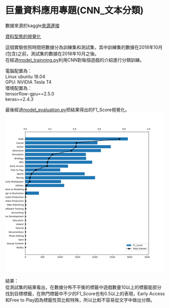 # 巨量資料應用專題(CNN_文本分類)
數據來源於kaggle[來源連接](https://www.kaggle.com/nikdavis/steam-store-games?select=steam.csv)   

[資料型態的視覺化](https://github.com/tony020703/2021_scu_report-steam-/blob/main/data_visualization.ipynb)

這個實驗依照時間把數據分為訓練集和測試集，其中訓練集的數據在2018年10月(包含)之前，測試集的數據在2018年10月之後。  
在經過[model_trainning.py](https://github.com/tony020703/2021_scu_report-steam-/blob/main/model_trainning.py)利用CNN對每個遊戲的介紹進行分類訓練。

電腦配置為：  
Linux ubuntu 18.04  
GPU: NVIDIA Tesla T4  
環境配置為：  
tensorflow-gpu==2.5.0  
keras==2.4.3  

最後經過[model_evaluation.py](https://github.com/tony020703/2021_scu_report-steam-/blob/main/model_evaluation.py)把結果得出的F1_Score視覺化。  
<img src="https://github.com/tony020703/2021_scu_report-steam-/blob/main/F1_score.png" width="500">
  
結果：  
從測試集的結果看出，在數據分佈不平衡的標籤中遊戲數量10以上的標籤能部分找到目標標籤，在熱門標籤中不少的F1_Score也有0.5以上的表現，Early Access和Free to Play因為標籤性質比較特殊，所以比較不容易從文字中做出分類。
